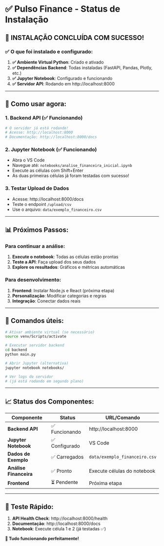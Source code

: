 # ✅ Pulso Finance - Status de Instalação

## 🎉 **INSTALAÇÃO CONCLUÍDA COM SUCESSO!**

### ✅ O que foi instalado e configurado:

1. **✅ Ambiente Virtual Python**: Criado e ativado
2. **✅ Dependências Backend**: Todas instaladas (FastAPI, Pandas, Plotly, etc.)
3. **✅ Jupyter Notebook**: Configurado e funcionando
4. **✅ Servidor API**: Rodando em http://localhost:8000

---

## 🚀 **Como usar agora:**

### 1. **Backend API** (✅ Funcionando)
```bash
# O servidor já está rodando!
# Acesse: http://localhost:8000
# Documentação: http://localhost:8000/docs
```

### 2. **Jupyter Notebook** (✅ Funcionando)
- Abra o VS Code
- Navegue até: `notebooks/analise_financeira_inicial.ipynb`
- Execute as células com Shift+Enter
- As duas primeiras células já foram testadas com sucesso!

### 3. **Testar Upload de Dados**
- Acesse: http://localhost:8000/docs
- Teste o endpoint `/upload/csv`
- Use o arquivo: `data/exemplo_financeiro.csv`

---

## 📊 **Próximos Passos:**

### Para continuar a análise:
1. **Execute o notebook**: Todas as células estão prontas
2. **Teste a API**: Faça upload dos seus dados
3. **Explore os resultados**: Gráficos e métricas automáticas

### Para desenvolvimento:
1. **Frontend**: Instalar Node.js e React (próxima etapa)
2. **Personalização**: Modificar categorias e regras
3. **Integração**: Conectar dados reais

---

## 🔧 **Comandos úteis:**

```bash
# Ativar ambiente virtual (se necessário)
source venv/Scripts/activate

# Executar servidor backend
cd backend
python main.py

# Abrir Jupyter (alternativa)
jupyter notebook notebooks/

# Ver logs do servidor
# (já está rodando em segundo plano)
```

---

## 📈 **Status dos Componentes:**

| Componente | Status | URL/Comando |
|------------|--------|-------------|
| **Backend API** | ✅ Funcionando | http://localhost:8000 |
| **Jupyter Notebook** | ✅ Configurado | VS Code |
| **Dados de Exemplo** | ✅ Carregados | `data/exemplo_financeiro.csv` |
| **Análise Financeira** | ✅ Pronto | Execute células do notebook |
| **Frontend** | ⏳ Pendente | Próxima etapa |

---

## 🎯 **Teste Rápido:**

1. **API Health Check**: http://localhost:8000/health
2. **Documentação**: http://localhost:8000/docs  
3. **Notebook**: Execute célula 1 e 2 (já testadas ✅)

**🎉 Tudo funcionando perfeitamente!**